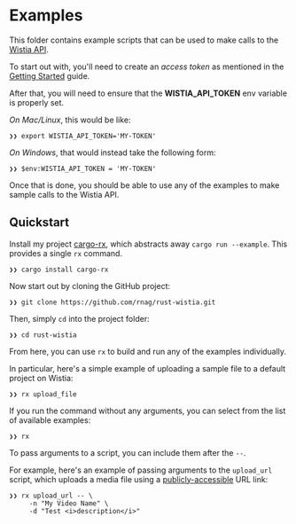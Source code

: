 # Examples

This folder contains example scripts that can be used
to make calls to the [Wistia API](https://wistia.com/support/developers).

To start out with, you'll need to create an *access token*
as mentioned in the [Getting Started](https://wistia.com/support/developers/data-api#creating-and-managing-access-tokens)
guide.

After that, you will need to ensure that the **WISTIA_API_TOKEN**
env variable is properly set.

*On Mac/Linux*, this would be like:

```shell
❯❯ export WISTIA_API_TOKEN='MY-TOKEN'
```

*On Windows*, that would instead take the following form:

```shell
❯❯ $env:WISTIA_API_TOKEN = 'MY-TOKEN'
```

Once that is done, you should be able to use
any of the examples to make sample calls to the Wistia
API. 

## Quickstart

[cargo-rx]: https://github.com/rnag/cargo-rx

Install my project [cargo-rx], which abstracts away `cargo run --example`.
This provides a single `rx` command.

```shell
❯❯ cargo install cargo-rx
```

Now start out by cloning the GitHub project:

```shell
❯❯ git clone https://github.com/rnag/rust-wistia.git
```

Then, simply `cd` into the project folder:

```shell
❯❯ cd rust-wistia
```

From here, you can use `rx` to build and run
any of the examples individually.

In particular, here's a simple example
of uploading a sample file to a default project on Wistia:

```shell
❯❯ rx upload_file
```

If you run the command without any arguments, you can select 
from the list of available examples:

```shell
❯❯ rx
```

To pass arguments to a script, you can include them after the `--`.

For example, here's an example of passing arguments to the `upload_url` script,
which uploads a media file using a [publicly-accessible](https://gist.github.com/jsturgis/3b19447b304616f18657?permalink_comment_id=3448015#gistcomment-3448015)
URL link:

```shell
❯❯ rx upload_url -- \
     -n "My Video Name" \
     -d "Test <i>description</i>"
```
